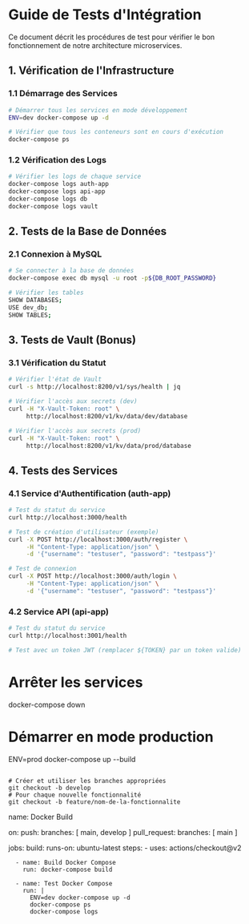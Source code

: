# Guide de Tests d'Intégration

Ce document décrit les procédures de test pour vérifier le bon fonctionnement de notre architecture microservices.

## 1. Vérification de l'Infrastructure

### 1.1 Démarrage des Services
```bash
# Démarrer tous les services en mode développement
ENV=dev docker-compose up -d

# Vérifier que tous les conteneurs sont en cours d'exécution
docker-compose ps
```

### 1.2 Vérification des Logs
```bash
# Vérifier les logs de chaque service
docker-compose logs auth-app
docker-compose logs api-app
docker-compose logs db
docker-compose logs vault
```

## 2. Tests de la Base de Données

### 2.1 Connexion à MySQL
```bash
# Se connecter à la base de données
docker-compose exec db mysql -u root -p${DB_ROOT_PASSWORD}

# Vérifier les tables
SHOW DATABASES;
USE dev_db;
SHOW TABLES;
```

## 3. Tests de Vault (Bonus)

### 3.1 Vérification du Statut
```bash
# Vérifier l'état de Vault
curl -s http://localhost:8200/v1/sys/health | jq

# Vérifier l'accès aux secrets (dev)
curl -H "X-Vault-Token: root" \
     http://localhost:8200/v1/kv/data/dev/database

# Vérifier l'accès aux secrets (prod)
curl -H "X-Vault-Token: root" \
     http://localhost:8200/v1/kv/data/prod/database
```

## 4. Tests des Services

### 4.1 Service d'Authentification (auth-app)
```bash
# Test du statut du service
curl http://localhost:3000/health

# Test de création d'utilisateur (exemple)
curl -X POST http://localhost:3000/auth/register \
     -H "Content-Type: application/json" \
     -d '{"username": "testuser", "password": "testpass"}'

# Test de connexion
curl -X POST http://localhost:3000/auth/login \
     -H "Content-Type: application/json" \
     -d '{"username": "testuser", "password": "testpass"}'
```

### 4.2 Service API (api-app)
```bash
# Test du statut du service
curl http://localhost:3001/health

# Test avec un token JWT (remplacer ${TOKEN} par un token valide)
```

# Arrêter les services
docker-compose down

# Démarrer en mode production
ENV=prod docker-compose up --build
```

# Créer et utiliser les branches appropriées
git checkout -b develop
# Pour chaque nouvelle fonctionnalité
git checkout -b feature/nom-de-la-fonctionnalite
```

name: Docker Build

on:
  push:
    branches: [ main, develop ]
  pull_request:
    branches: [ main ]

jobs:
  build:
    runs-on: ubuntu-latest
    steps:
      - uses: actions/checkout@v2
      
      - name: Build Docker Compose
        run: docker-compose build
      
      - name: Test Docker Compose
        run: |
          ENV=dev docker-compose up -d
          docker-compose ps
          docker-compose logs
